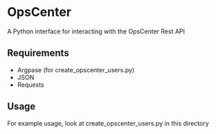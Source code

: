 # OpsCenter
A Python interface for interacting with the OpsCenter Rest API

## Requirements
- Argpase (for create_opscenter_users.py)
- JSON
- Requests

## Usage
For example usage, look at create_opscenter_users.py in this directory
